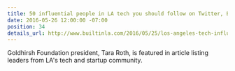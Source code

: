 ```yaml
---
title: 50 influential people in LA tech you should follow on Twitter, Built in LA
date: 2016-05-26 12:00:00 -07:00
position: 34
details_url: http://www.builtinla.com/2016/05/25/los-angeles-tech-influencers-twitter
---
```


Goldhirsh Foundation president, Tara Roth, is featured in article listing leaders from LA's tech and startup community.

